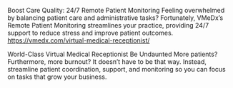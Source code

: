  

Boost Care Quality: 24/7 Remote Patient Monitoring
Feeling overwhelmed by balancing patient care and administrative tasks? Fortunately, VMeDx’s Remote Patient Monitoring streamlines your practice, providing 24/7 support to reduce stress and improve patient outcomes.
https://vmedx.com/virtual-medical-receptionist/


 

World-Class Virtual Medical Receptionist
Be Undaunted
More patients? Furthermore, more burnout? It doesn’t have to be that way. Instead, streamline patient coordination, support, and monitoring so you can focus on tasks that grow your business.


